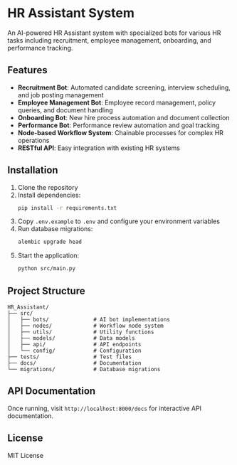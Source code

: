 # HR Assistant System

An AI-powered HR Assistant system with specialized bots for various HR tasks including recruitment, employee management, onboarding, and performance tracking.

## Features

- **Recruitment Bot**: Automated candidate screening, interview scheduling, and job posting management
- **Employee Management Bot**: Employee record management, policy queries, and document handling
- **Onboarding Bot**: New hire process automation and document collection
- **Performance Bot**: Performance review automation and goal tracking
- **Node-based Workflow System**: Chainable processes for complex HR operations
- **RESTful API**: Easy integration with existing HR systems

## Installation

1. Clone the repository
2. Install dependencies:
   ```bash
   pip install -r requirements.txt
   ```
3. Copy `.env.example` to `.env` and configure your environment variables
4. Run database migrations:
   ```bash
   alembic upgrade head
   ```
5. Start the application:
   ```bash
   python src/main.py
   ```

## Project Structure

```
HR_Assistant/
├── src/
│   ├── bots/              # AI bot implementations
│   ├── nodes/             # Workflow node system
│   ├── utils/             # Utility functions
│   ├── models/            # Data models
│   ├── api/               # API endpoints
│   └── config/            # Configuration
├── tests/                 # Test files
├── docs/                  # Documentation
└── migrations/            # Database migrations
```

## API Documentation

Once running, visit `http://localhost:8000/docs` for interactive API documentation.

## License

MIT License